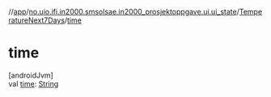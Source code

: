 //[app](../../../index.md)/[no.uio.ifi.in2000.smsolsae.in2000_prosjektoppgave.ui.ui_state](../index.md)/[TemperatureNext7Days](index.md)/[time](time.md)

# time

[androidJvm]\
val [time](time.md): [String](https://kotlinlang.org/api/latest/jvm/stdlib/kotlin/-string/index.html)

